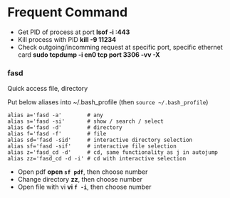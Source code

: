 # Frequent Command
- Get PID of process at port **lsof -i :443**
- Kill process with PID **kill -9 11234**
- Check outgoing/incomming request at specific port, specific ethernet card **sudo tcpdump -i en0 tcp port 3306 -vv -X**


### fasd
Quick access file, directory

Put below aliases into ~/.bash_profile (then `source ~/.bash_profile`)
```
alias a='fasd -a'        # any
alias s='fasd -si'       # show / search / select
alias d='fasd -d'        # directory
alias f='fasd -f'        # file
alias sd='fasd -sid'     # interactive directory selection
alias sf='fasd -sif'     # interactive file selection
alias z='fasd_cd -d'     # cd, same functionality as j in autojump
alias zz='fasd_cd -d -i' # cd with interactive selection
```

- Open pdf **open `sf pdf`**, then choose number
- Change directory **zz**, then choose number
- Open file with vi **vi `f -i`**, then choose number
